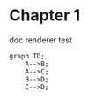 # Chapter 1

doc renderer test

```mermaid
graph TD;
    A-->B;
    A-->C;
    B-->D;
    C-->D;
```

